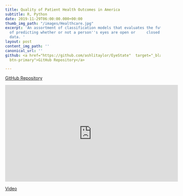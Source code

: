```yaml
---
title: Quality of Patient Health Outcomes in America
subtitle: R, Python
date: 2019-11-29T06:00:00.000+00:00
thumb_img_path: "/images/Healthcare.jpg"
excerpt: 'An assortment of classification models that evaluates the future potential
  of predicting whether or not a person''s eyes are open or     closed using EEG sensor
  data. '
layout: post
content_img_path: ''
canonical_url: ''
github: <a href="https://github.com/ashlitaylor/EyeState"  target="_blank" class="btn
  btn-primary">GitHub Repository</a>

---
```

<a href="https://github.com/ashlitaylor/HealthCare" target="_blank" class="btn btn-primary">GitHub Repository</a>


<iframe width="560" height="315" src="https://www.youtube.com/embed/7-og9-yht2w" frameborder="0" allow="accelerometer; autoplay; encrypted-media; gyroscope; picture-in-picture" allowfullscreen></iframe>

[Video](https://youtu.be/7-og9-yht2w)